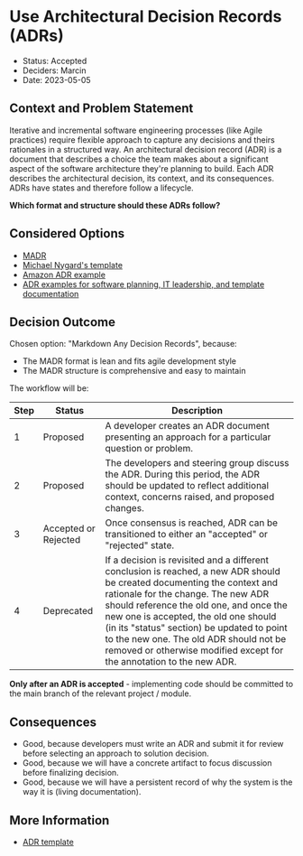 # Use Architectural Decision Records (ADRs)

* Status: Accepted
* Deciders: Marcin
* Date: 2023-05-05

## Context and Problem Statement

Iterative and incremental software engineering processes (like Agile practices) require flexible approach to capture any decisions and theirs rationales in a structured way. An architectural decision record (ADR) is a document that describes a choice the team makes about a significant aspect of the software architecture they're planning to build. Each ADR describes the architectural decision, its context, and its consequences. ADRs have states and therefore follow a lifecycle.

**Which format and structure should these ADRs follow?**

## Considered Options

* [MADR](https://adr.github.io/madr/)
* [Michael Nygard's template](http://thinkrelevance.com/blog/2011/11/15/documenting-architecture-decisions)
* [Amazon ADR example](https://docs.aws.amazon.com/prescriptive-guidance/latest/architectural-decision-records/appendix.html)
* [ADR examples for software planning, IT leadership, and template documentation](https://github.com/joelparkerhenderson/architecture-decision-record)

## Decision Outcome

Chosen option: "Markdown Any Decision Records", because:

* The MADR format is lean and fits agile development style
* The MADR structure is comprehensive and easy to maintain

The workflow will be:

| Step | Status | Description |
| --- | --- | --- |
| 1 | Proposed | A developer creates an ADR document presenting an approach for a particular question or problem. |
| 2 | Proposed | The developers and steering group discuss the ADR. During this period, the ADR should be updated to reflect additional context, concerns raised, and proposed changes. |
| 3 | Accepted or Rejected | Once consensus is reached, ADR can be transitioned to either an "accepted" or "rejected" state. |
| 4 | Deprecated | If a decision is revisited and a different conclusion is reached, a new ADR should be created documenting the context and rationale for the change. The new ADR should reference the old one, and once the new one is accepted, the old one should (in its "status" section) be updated to point to the new one. The old ADR should not be removed or otherwise modified except for the annotation to the new ADR. |

**Only after an ADR is accepted** - implementing code should be committed to the main branch of the relevant project / module.

## Consequences

* Good, because developers must write an ADR and submit it for review before selecting an approach to solution decision.
* Good, because we will have a concrete artifact to focus discussion before finalizing decision.
* Good, because we will have a persistent record of why the system is the way it is (living documentation).

## More Information

* [ADR template](template/adr-template.md)
